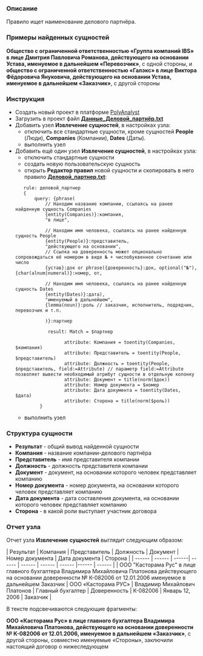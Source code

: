 ### Описание
Правило ищет наименование делового партнёра.

### Примеры найденных сущностей

**Общество с ограниченной ответственностью «Группа компаний IBS» в лице Дмитрия Павловича Романова, действующего на основании Устава, именуемое в дальнейшем «Перевозчик»**, с одной стороны, и **общество с ограниченной ответственностью «Галэкс» в лице Виктора Фёдоровича Януковича, действующего на основании Устава, именуемое в дальнейшем «Заказчик»**, с другой стороны

### Инструкция
* Создать новый проект в платформе [PolyAnalyst](https://www.megaputer.ru/produkti/)
* Загрузить в проект файл [**Данные_Деловой_партнёр.txt**](Данные_Деловой_партнёр.txt)
* Добавить узел **Извлечение сущностей**, в настройках узла:
	* отключить все стандартные сущности, кроме сущностей **People** (Люди), **Companies** (Компании), **Dates** (Даты).
	* выполнить узел
* Добавить ещё один узел **Извлечение сущностей**, в настройках узла:
	 * отключить стандартные сущности
	 * создать новую пользовательскую сущность
	 * открыть **Редактор правил** новой сущности и скопировать в него правило [**Деловой_партнер.txt**](Деловой_партнер.txt):
	 ```
		rule: деловой_партнер
		{
	   		query: {phrase(
				// Находим название компании, ссылаясь на ранее найденную сущность Companies
				{entity(Companies)}:компания,
				"в лице",
				
				// Находим имя человека, ссылаясь на ранее найденную сущность People
				{entity(People)}:представитель,	
				"действующего на основании", 
				// Ссылка на доверенность может опционально сопровождаться её номером в виде № + числобуквенное сочетание или число
				{устав}:док or phrase({доверенность}:док, optional("№"), {char(alnum|numeral)}:номер, от, 
				
				// Находим имя человека, ссылаясь на ранее найденную сущность Dates
				{entity(Dates)}:дата),
				"именуемый в дальнейшем",
				{lemma(noun)}:роль // заказчик, исполнитель, подрядчик, перевозчик и т.п.
			
				)}:партнер
		
				 result: Match = $партнер
				 
					   attribute: Компания = toentity(Companies, $компания)   
					   attribute: Представитель = toentity(People, $представитель)
					   attribute: Должность = toentity(People, $представитель, field:=Attribute) // параметр field:=Attribute позволяет вывести необходимый атрибут сущности в отдельную колонку
					   attribute: Документ = title(norm($док))
					   attribute: Номер документа = $номер
					   attribute: Дата документа = toentity(Dates, $дата)
					   attribute: Сторона = title(norm($роль))	   
			  }
	```
	 * выполнить узел

### Структура сущности
* **Результат** - общий вывод найденной сущности
* **Компания** - название компании-делового партнёра
* **Представитель** - имя представителя компании
* **Должность** - должность представителя компании
* **Документ** - документ, на основании которого человек представляет компанию
* **Номер документа** - номер документа, на основании которого человек представляет компанию
* **Дата документа** - дата составления документа, на основании которого человек представляет компанию
* **Сторона** - в какой роли выступает участник договора
### Отчет узла
Отчет узла **Извлечение сущностей** выглядит следующим образом:

| Результат | Компания | Представитель | Должность | Документ | Номер документа | Дата документа | Сторона |
| ------ | ------ | ------| ------ | ------ | ------ | ------ |------ | ------ |
| ООО "Касторама Рус" в лице главного бухгалтера Владимира Михайловича Платонова действующего на основании доверенности № К-082006 от 12.01.2006 именуемое в дальнейшем Заказчик | ООО «Касторама РУC» | Владимир Михайлович Платонов | Главный бухгалтер | Доверенность | К-082006 | Январь 12, 2006 | Заказчик |

В тексте подсвечиваются следующие фрагменты:

**ООО «Касторама Рус» в лице главного бухгалтера Владимира Михайловича Платонова, действующего на основании доверенности № К-082006 от 12.01.2006, именуемое в дальнейшем «Заказчик»**, с другой стороны, совместно именуемые «Стороны», заключили настоящий договор о нижеследующем